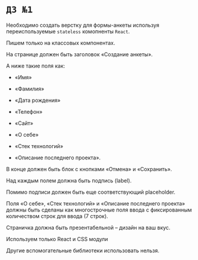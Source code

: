 # `ДЗ №1`

Необходимо создать верстку для формы-анкеты используя переиспользуемые `stateless` комопненты `React`.

Пишем только на классовых компонентах.

На странице должен быть заголовок «Создание анкеты».

А ниже такие поля как:

- «Имя»

- «Фамилия»

- «Дата рождения»

- «Телефон»

- «Сайт»

- «О себе»

- «Стек технологий»

- «Описание последнего проекта».

В конце должен быть блок с кнопками «Отмена» и «Сохранить».

Над каждым полем должна быть подпись (label).

Помимо подписи должен быть еще соответствующий placeholder.

Поля «О себе», «Стек технологий» и «Описание последнего проекта» должны быть сделаны как многострочные поля ввода с фиксированным количеством строк для ввода (7 строк).

Страничка должна быть презентабельной – дизайн на ваш вкус.

Используем только React и CSS модули

Другие вспомогательные библиотеки использовать нельзя.
